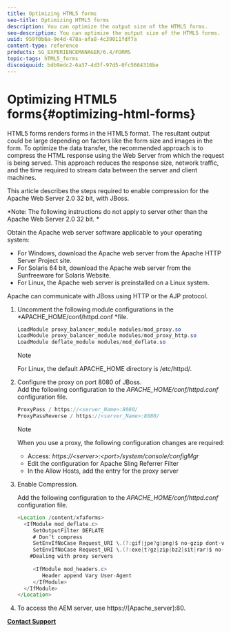 ```yaml
---
title: Optimizing HTML5 forms
seo-title: Optimizing HTML5 forms
description: You can optimize the output size of the HTML5 forms.
seo-description: You can optimize the output size of the HTML5 forms.
uuid: 959f0b6a-9e4d-478a-afa8-4c39011fdf7a
content-type: reference
products: SG_EXPERIENCEMANAGER/6.4/FORMS
topic-tags: hTML5_forms
discoiquuid: bdb9edc2-6a37-4d3f-97d5-0fc5664316be
---
```


# Optimizing HTML5 forms{#optimizing-html-forms}

HTML5 forms renders forms in the HTML5 format. The resultant output could be large depending on factors like the form size and images in the form. To optimize the data transfer, the recommended approach is to compress the HTML response using the Web Server from which the request is being served. This approach reduces the response size, network traffic, and the time required to stream data between the server and client machines.

This article describes the steps required to enable compression for the Apache Web Server 2.0 32 bit, with JBoss.

*Note: The following instructions do not apply to server other than the Apache Web Server 2.0 32 bit. *

Obtain the Apache web server software applicable to your operating system:

* For Windows, download the Apache web server from the Apache HTTP Server Project site.
* For Solaris 64 bit, download the Apache web server from the Sunfreeware for Solaris Website.
* For Linux, the Apache web server is preinstalled on a Linux system.

Apache can communicate with JBoss using HTTP or the AJP protocol.

1. Uncomment the following module configurations in the *APACHE_HOME/conf/httpd.conf *file.

   ```java
   LoadModule proxy_balancer_module modules/mod_proxy.so
   LoadModule proxy_balancer_module modules/mod_proxy_http.so
   LoadModule deflate_module modules/mod_deflate.so
   ```

   >[!NOTE]
   >
   >For Linux, the default APACHE_HOME directory is /etc/httpd/.

1. Configure the proxy on port 8080 of JBoss.  
   Add the following configuration to the *APACHE_HOME/conf/httpd.conf* configuration file.

   ```java
   ProxyPass / https://<server_Name>:8080/
   ProxyPassReverse / https://<server_Name>:8080/
   ```

   >[!NOTE]
   >
   >When you use a proxy, the following configuration changes are required:
   >    
   >* Access: *https://&lt;server&gt;:&lt;port&gt;/system/console/configMgr*
   >* Edit the configuration for Apache Sling Referrer Filter
   >* In the Allow Hosts, add the entry for the proxy server

1. Enable Compression.

   Add the following configuration to the *APACHE_HOME/conf/httpd.conf* configuration file.

   ```java
   <Location /content/xfaforms>
     <IfModule mod_deflate.c>
        SetOutputFilter DEFLATE
        # Don’t compress
        SetEnvIfNoCase Request_URI \.(?:gif|jpe?g|png)$ no-gzip dont-vary
        SetEnvIfNoCase Request_URI \.(?:exe|t?gz|zip|bz2|sit|rar)$ no-gzip dont-vary
       #Dealing with proxy servers
      
        <IfModule mod_headers.c>
           Header append Vary User-Agent
        </IfModule>
     </IfModule>
   </Location>
   ```

1. To access the AEM server, use https://[Apache_server]:80.

[**Contact Support**](https://www.adobe.com/account/sign-in.supportportal.html)
